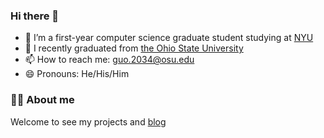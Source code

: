 ### Hi there 👋

- 🔭 I’m a first-year computer science graduate student studying at [NYU](cs.nyu.edu)
- 👯 I recently graduated from [the Ohio State University](https://www.osu.edu/)
- 📫 How to reach me: guo.2034@osu.edu
- 😄 Pronouns: He/His/Him

### 👨‍🚒 About me

Welcome to see my projects and [blog](https://main--guochenmeinian.netlify.app/about/)


